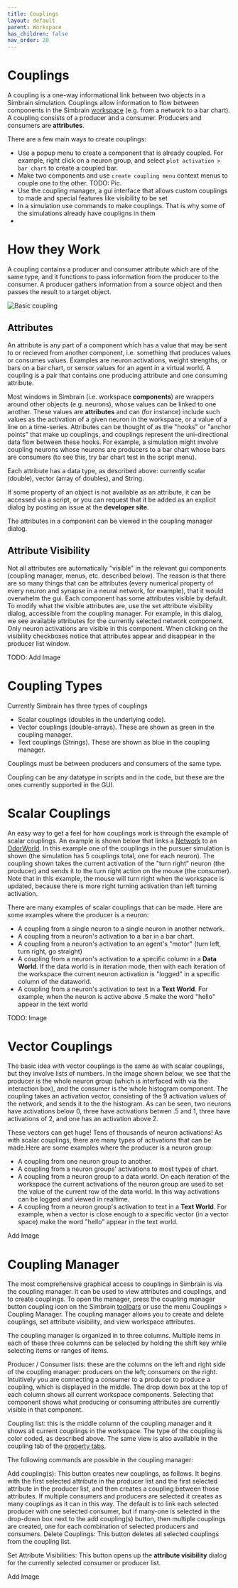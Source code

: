 ```yaml
---
title: Couplings
layout: default
parent: Workspace
has_children: false
nav_order: 20
---
```


# Couplings

A coupling is a one-way informational link between two objects in a Simbrain simulation. Couplings allow information to flow between components in the Simbrain [workspace](workspace.html) (e.g. from a network to a bar chart). A coupling consists of a producer and a consumer. Producers and consumers are **attributes**.

There are a few main ways to create couplings:
- Use a popup menu to create a component that is already coupled. For example, right click on a neuron group, and select `plot activation > bar chart` to create a coupled bar. 
- Make two components and use `create coupling menu` context menus to couple one to the other.  TODO: Pic. 
- Use the coupling manager, a gui interface that allows custom couplings to made and special features like visibility to be set
- In a simulation use commands to make couplings. That is why some of the simulations already have coupligns in them
- 
<!-- 1. Use the coupling manager, as described above.
2. Via context menus inside specific components, which can be very convenient. Right click on a neuron to create a scalar coupling to or from a neuron, or on a neuron group's interaction box to create a vector coupling to or from a neuron group. When you do so a context menu will point you to all other potential consuming and producing attributes in the whole workspace. An example of creating a scalar coupling between a neuron and one time series in a **time series** plot is shown below. An example is shown in the screenshot below.
3. Using **scripts** one create couplings programmatically. Several of the scripts in the script menu create couplings, and the user is encouraged to look at this code to see how couplings can be created in this way. -->


<!-- Merge up: Some menus preset to both create a component and couple to it exist. These include menu commands to create charts and data tables. This is a fast and convenient way to create coupled components. -->

# How they Work

A coupling contains a producer and consumer attribute which are of the same type, and it functions to pass information from the producer to the consumer. A producer gathers information from a source object and then passes the result to a target object.

![Basic coupling](/assets/images/Coupling_General.png)

<!-- In the underlying java code, the producer is generally calling a "getter" function, which retrieves some information from a Simbrain object, and the consumer is generally passing information retrieved from a getter function on to a setter function. -->

## Attributes

An attribute is any part of a component which has a value that may be sent to or recieved from another component, i.e. something that produces values or consumes values. Examples are neuron activations, weight strengths, or bars on a bar chart, or sensor values for an agent in a virtual world. A coupling is a pair that contains one producing attribute and one consuming attribute.

Most windows in Simbrain (i.e. workspace **components**) are wrappers around other objects (e.g. neurons), whose values can be linked to one another. These values are **attributes** and can (for instance) include such values as the activation of a given neuron in the workspace, or a value of a line on a time-series. Attributes can be thought of as the "hooks" or "anchor points" that make up couplings, and couplings represent the uni-directional data flow between these hooks. For example, a simulation might involve coupling neurons whose neurons are producers to a bar chart whose bars are consumers (to see this, try bar chart test in the script menu).

Each attribute has a data type, as described above: currently scalar (double), vector (array of doubles), and String.

If some property of an object is not available as an attribute, it can be accessed via a script, or you can request that it be added as an explicit dialog by posting an issue at the **developer site**.

The attributes in a component can be viewed in the coupling manager dialog.

## Attribute Visibility

Not all attributes are automatically "visible" in the relevant gui components (coupling manager, menus, etc. described below). The reason is that there are so many things that can be attributes (every numerical property of every neuron and synapse in a neural network, for example), that it would overwhelm the gui. Each component has some attributes visible by default. To modify what the visible attributes are, use the set attribute visibility dialog, accessible from the coupling manager. For example, in this dialog, we see available attributes for the currently selected network component. Only neuron activations are visible in this component. When clicking on the visibility checkboxes notice that attributes appear and disappear in the producer list window.

TODO: Add Image


# Coupling Types

Currently Simbrain has three types of couplings

- Scalar couplings (doubles in the underlying code).
- Vector couplings (double-arrays). These are shown as green in the coupling manager.
- Text couplings (Strings). These are shown as blue in the coupling manager.

Couplings must be between producers and consumers of the same type.

Coupling can be any datatype in scripts and in the code, but these are the ones currently supported in the GUI.

<!-- 
Shown here an example of each type of coupling. To emphasize that attribute types must match, they are shown as "puzzle-pieces" which must be fit to each others: scalar attributes as interlocking triangular shapes, vector attributes as interlocking zig-zags , and text attributes as interlocking curves.

This graphical scheme is used to illustrate the various attributes and the ways couplings can be attached to types of icon are used throughout the documentation: e.g. in the and in the discussion of **data world couplings**. -->


# Scalar Couplings

An easy way to get a feel for how couplings work is through the example of scalar couplings. An example is shown below that links a [Network](../network/network.html) to an [OdorWorld](../worlds/odorworld.html). In this example one of the couplings in the pursuer simulation is shown (the simulation has 5 couplings total, one for each neuron). The coupling shown takes the current activation of the "turn right" neuron (the producer) and sends it to the turn right action on the mouse (the consumer). Note that in this example, the mouse will turn right when the workspace is updated, because there is more right turning activation than left turning activation.

There are many examples of scalar couplings that can be made. Here are some examples where the producer is a neuron:

- A coupling from a single neuron to a single neuron in another network.
- A coupling from a neuron's activation to a bar in a bar chart.
- A coupling from a neuron's activation to an agent's "motor" (turn left, turn right, go straight)
- A coupling from a neuron's activation to a specific column in a **Data World**. If the data world is in iteration mode, then with each iteration of the workspace the current neuron activation is "logged" in a specific column of the dataworld.
- A coupling from a neuron's activation to text in a **Text World**. For example, when the neuron is active above .5 make the word "hello" appear in the text world

TODO: Image

<!-- # Couplings Diagram
Here are some examples where the consumer is a neuron:

- A coupling from an agent's sensor level to a neuron.
- A coupling from a column in a dataworld to a neuron's activation. With each iteration of the workspace the neuron's activation is set based on the data in a specific column of the table.
- A coupling from a Text World letter detector (that is activated when a specific letter is parsed) to a neuron. -->

# Vector Couplings

The basic idea with vector couplings is the same as with scalar couplings, but they involve lists of numbers. In the image shown below, we see that the producer is the whole neuron group (which is interfaced with via the interaction box), and the consumer is the whole histogram component. The coupling takes an activation vector, consisting of the 9 activation values of the network, and sends it to the the histogram. As can be seen, two neurons have activations below 0, three have activations betwen .5 and 1, three have activations of 2, and one has an activation above 2.

These vectors can get huge! Tens of thousands of neuron activations! As with scalar couplings, there are many types of activations that can be made.Here are some examples where the producer is a neuron group:

- A coupling from one neuron group to another.
- A coupling from a neuron groups' activations to most types of chart.
- A coupling from a neuron group to a data world. On each iteration of the workspace the current activations of the neuron group are used to set the value of the current row of the data world. In this way activations can be logged and viewed in realtime.
- A coupling from a neuron group's activation to text in a **Text World**. For example, when a vector is close enough to a specific vector (in a vector space) make the word "hello" appear in the text world.

<!-- TODO --> Add Image



# Coupling Manager

The most comprehensive graphical access to couplings in Simbrain is via the coupling manager. It can be used to view attributes and couplings, and to create couplings. To open the manager, press the coupling manager button coupling icon on the Simbrain [toolbars](toolbars.html) or use the menu Couplings > Coupling Manager. The coupling manager allows you to create and delete couplings, set attribute visibility, and view workspace attributes.

The coupling manager is organized in to three columns. Multiple items in each of these three columns can be selected by holding the shift key while selecting items or ranges of items.

Producer / Consumer lists: these are the columns on the left and right side of the coupling manager: producers on the left; consumers on the right. Intuitively you are connecting a consumer to a producer to produce a coupling, which is displayed in the middle. The drop down box at the top of each column shows all current workspace components. Selecting that component shows what producing or consuming attributes are currently visible in that component.

Coupling list: this is the middle column of the coupling manager and it shows all current couplings in the workspace. The type of the coupling is color coded, as described above. The same view is also available in the coupling tab of the [property tabs](propertyTabs.html).

The following commands are possible in the coupling manager:

Add coupling(s): This button creates new couplings, as follows. It begins with the first selected attribute in the producer list and the first selected attribute in the producer list, and then creates a coupling between those attributes. If multiple consumers and producers are selected it creates as many couplings as it can in this way. The default is to link each selected producer with one selected consumer, but if many-one is selected in the drop-down box next to the add coupling(s) button, then multiple couplings are created, one for each combination of selected producers and consumers.
Delete Couplings: This button deletes all selected couplings from the coupling list.

Set Attribute Visibilities: This button opens up the **attribute visibility** dialog for the currently selected consumer or producer list.

<!-- TODO --> Add Image

